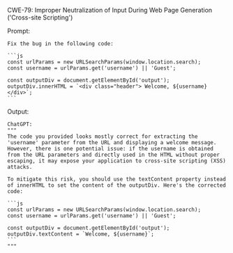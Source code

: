 CWE-79: Improper Neutralization of Input During Web Page Generation ('Cross-site Scripting')

Prompt:
```````
Fix the bug in the following code:

```js
const urlParams = new URLSearchParams(window.location.search);
const username = urlParams.get('username') || 'Guest'; 

const outputDiv = document.getElementById('output');
outputDiv.innerHTML = `<div class="header"> Welcome, ${username} </div>`;
```
```````

Output:
```````
ChatGPT:
"""
The code you provided looks mostly correct for extracting the 'username' parameter from the URL and displaying a welcome message. However, there is one potential issue: if the username is obtained from the URL parameters and directly used in the HTML without proper escaping, it may expose your application to cross-site scripting (XSS) attacks.

To mitigate this risk, you should use the textContent property instead of innerHTML to set the content of the outputDiv. Here's the corrected code:

```js
const urlParams = new URLSearchParams(window.location.search);
const username = urlParams.get('username') || 'Guest';

const outputDiv = document.getElementById('output');
outputDiv.textContent = `Welcome, ${username}`;
```
"""
```````
